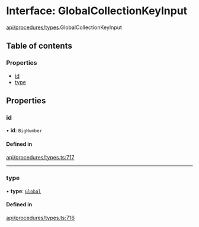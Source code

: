 # Interface: GlobalCollectionKeyInput

[api/procedures/types](../wiki/api.procedures.types).GlobalCollectionKeyInput

## Table of contents

### Properties

- [id](../wiki/api.procedures.types.GlobalCollectionKeyInput#id)
- [type](../wiki/api.procedures.types.GlobalCollectionKeyInput#type)

## Properties

### id

• **id**: `BigNumber`

#### Defined in

[api/procedures/types.ts:717](https://github.com/PolymeshAssociation/polymesh-sdk/blob/9a8715021/src/api/procedures/types.ts#L717)

___

### type

• **type**: [`Global`](../wiki/api.entities.MetadataEntry.types.MetadataType#global)

#### Defined in

[api/procedures/types.ts:716](https://github.com/PolymeshAssociation/polymesh-sdk/blob/9a8715021/src/api/procedures/types.ts#L716)
